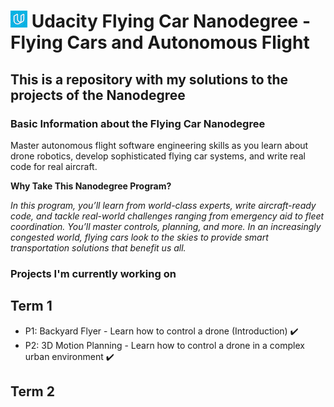 # ![image](udacity.jpg) Udacity Flying Car Nanodegree - Flying Cars and Autonomous Flight
## This is a repository with my solutions to the projects of the Nanodegree


### Basic Information about the Flying Car Nanodegree

Master autonomous flight software engineering skills as you learn about drone robotics, develop sophisticated flying car systems, and write real code for real aircraft.

**Why Take This Nanodegree Program?**


*In this program, you’ll learn from world-class experts, write aircraft-ready code, and tackle real-world challenges ranging from emergency aid to fleet coordination. You’ll master controls, planning, and more. In an increasingly congested world, flying cars look to the skies to provide smart transportation solutions that benefit us all.*

### Projects I'm currently working on
## Term 1
* P1: Backyard Flyer - Learn how to control a drone (Introduction)  :heavy_check_mark:
* P2: 3D Motion Planning - Learn how to control a drone in a complex urban environment :heavy_check_mark:
## Term 2
